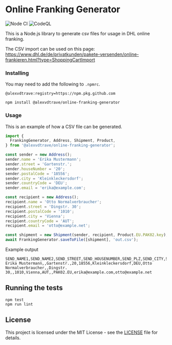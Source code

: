 # Online Franking Generator
![Node CI](https://github.com/alexvdtrave/online-franking-generator/actions/workflows/node-ci.yml/badge.svg)
![CodeQL](https://github.com/alexvdtrave/online-franking-generator/actions/workflows/github-code-scanning/codeql/badge.svg)

This is a Node.js library to generate csv files for usage in DHL online franking.

The CSV import can be used on this page:
https://www.dhl.de/de/privatkunden/pakete-versenden/online-frankieren.html?type=ShoppingCartImport

### Installing
You may need to add the following to ```.npmrc```.
```
@alexvdtrave:registry=https://npm.pkg.github.com
```
```shell
npm install @alexvdtrave/online-franking-generator
```

### Usage

This is an example of how a CSV file can be generated.
```JavaScript
import {
  FrankingGenerator, Address, Shipment, Product,
} from '@alexvdtrave/online-franking-generator';

const sender = new Address();
sender.name = 'Erika Mustermann';
sender.street = 'Gartenstr.';
sender.houseNumber = '20';
sender.postalCode = '18556';
sender.city = 'Kleinkleckersdorf';
sender.countryCode = 'DEU';
sender.email = 'erika@example.com';

const recipient = new Address();
recipient.name = 'Otto Normalverbraucher';
recipient.street = 'Dingstr. 30';
recipient.postalCode = '1010';
recipient.city = 'Vienna';
recipient.countryCode = 'AUT';
recipient.email = 'otto@example.net';

const shipment = new Shipment(sender, recipient, Product.EU.PAK02.key);
await FrankingGenerator.saveToFile([shipment], 'out.csv');
```
Example output
```
SEND_NAME1,SEND_NAME2,SEND_STREET,SEND_HOUSENUMBER,SEND_PLZ,SEND_CITY,SEND_COUNTRY,RECV_NAME1,RECV_NAME2,RECV_STREET,RECV_HOUSENUMBER,RECV_PLZ,RECV_CITY,RECV_COUNTRY,COUPON,PRODUCT,SEND_EMAIL,RECV_EMAIL
Erika Mustermann,,Gartenstr.,20,18556,Kleinkleckersdorf,DEU,Otto Normalverbraucher,,Dingstr. 30,,1010,Vienna,AUT,,PAK02.EU,erika@example.com,otto@example.net
```

## Running the tests
```shell
npm test
npm run lint
```

## License

This project is licensed under the MIT License - see the [LICENSE](LICENSE) file for details.
